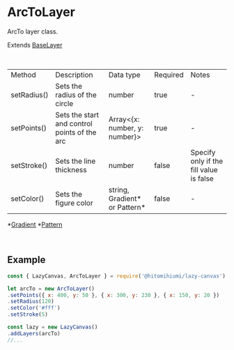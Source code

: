 # ArcToLayer

ArcTo layer class.

Extends [BaseLayer](./baselayer.md)

<br>

<table>
    <tr>
        <td>Method</td>
        <td>Description</td>
        <td>Data type</td>
        <td>Required</td>
        <td>Notes</td>
    </tr>
    <tr>
        <td>setRadius()</td>
        <td>Sets the radius of the circle</td>
        <td>number</td>
        <td>true</td>
        <td>-</td>
    </tr>
    <tr>
        <td>setPoints()</td>
        <td>Sets the start and control points of the arc</td>
        <td>Array<{x: number, y: number}></td>
        <td>true</td>
        <td>-</td>
    </tr>
    <tr>
        <td>setStroke()</td>
        <td>Sets the line thickness</td>
        <td>number</td>
        <td>false</td>
        <td>Specify only if the fill value is false</td>
    </tr>
    <tr>
        <td>setColor()</td>
        <td>Sets the figure color</td>
        <td>string, Gradient* or Pattern*</td>
        <td>false</td>
        <td>-</td>
    </tr>
</table>

*[Gradient](./gradient.md)
*[Pattern](./pattern.md)

<br>

## Example

```js
const { LazyCanvas, ArcToLayer } = require('@hitomihiumi/lazy-canvas')

let arcTo = new ArcToLayer()
.setPoints({ x: 400, y: 50 }, { x: 300, y: 230 }, { x: 150, y: 20 })
.setRadius(120)
.setColor('#fff')
.setStroke(5)

const lazy = new LazyCanvas()
.addLayers(arcTo)
//...
```